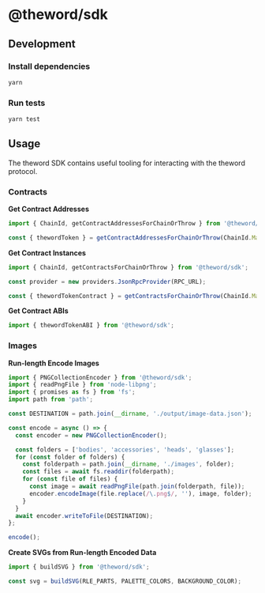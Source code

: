 # @theword/sdk

## Development

### Install dependencies

```sh
yarn
```

### Run tests

```sh
yarn test
```

## Usage

The theword SDK contains useful tooling for interacting with the theword protocol.

### Contracts

**Get Contract Addresses**

```ts
import { ChainId, getContractAddressesForChainOrThrow } from '@theword/sdk';

const { thewordToken } = getContractAddressesForChainOrThrow(ChainId.Mainnet);
```

**Get Contract Instances**

```ts
import { ChainId, getContractsForChainOrThrow } from '@theword/sdk';

const provider = new providers.JsonRpcProvider(RPC_URL);

const { thewordTokenContract } = getContractsForChainOrThrow(ChainId.Mainnet, provider);
```

**Get Contract ABIs**

```ts
import { thewordTokenABI } from '@theword/sdk';
```

### Images

**Run-length Encode Images**

```ts
import { PNGCollectionEncoder } from '@theword/sdk';
import { readPngFile } from 'node-libpng';
import { promises as fs } from 'fs';
import path from 'path';

const DESTINATION = path.join(__dirname, './output/image-data.json');

const encode = async () => {
  const encoder = new PNGCollectionEncoder();

  const folders = ['bodies', 'accessories', 'heads', 'glasses'];
  for (const folder of folders) {
    const folderpath = path.join(__dirname, './images', folder);
    const files = await fs.readdir(folderpath);
    for (const file of files) {
      const image = await readPngFile(path.join(folderpath, file));
      encoder.encodeImage(file.replace(/\.png$/, ''), image, folder);
    }
  }
  await encoder.writeToFile(DESTINATION);
};

encode();
```

**Create SVGs from Run-length Encoded Data**

```ts
import { buildSVG } from '@theword/sdk';

const svg = buildSVG(RLE_PARTS, PALETTE_COLORS, BACKGROUND_COLOR);
```

